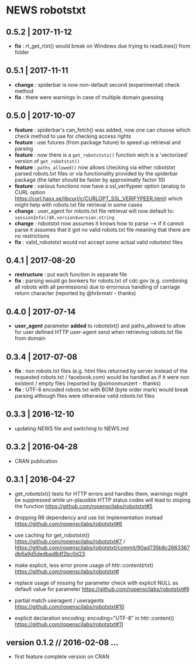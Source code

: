 NEWS robotstxt
==========================================================================


0.5.2 | 2017-11-12
--------------------------------------------------------------------------

- **fix** : rt_get_rtxt() would break on Windows due trying to readLines() from folder




0.5.1 | 2017-11-11
--------------------------------------------------------------------------

- **change** : spiderbar is now non-default second (experimental) check method
- **fix** : there were warnings in case of multiple domain guessing



0.5.0 | 2017-10-07
--------------------------------------------------------------------------

- **feature** : spiderbar's can_fetch() was added, now one can choose which check method to use for checking access rights 
- **feature** : use futures (from package future) to speed up retrieval and parsing
- **feature** : now there is a `get_robotstxts()` function wich is a 'vectorized' version of `get_robotstxt()`
- **feature** : `paths_allowed()` now allows checking via either robotstxt parsed robots.txt files or via functionality provided by the spiderbar package (the latter should be faster by approximatly factor 10)
- **feature** : various functions now have a ssl_verifypeer option (analog to CURL option https://curl.haxx.se/libcurl/c/CURLOPT_SSL_VERIFYPEER.html) which might help with robots.txt file retrieval in some cases
- **change** : user_agent for robots.txt file retrieval will now default to: `sessionInfo()$R.version$version.string` 
- **change** : robotstxt now assumes it knows how to parse --> if it cannot parse it assumes that it got no valid robots.txt file meaning that there are no restrictions
- **fix** : valid_robotstxt would not accept some actual valid robotstxt files



0.4.1 | 2017-08-20
--------------------------------------------------------------------------

- **restructure** : put each function in separate file
- **fix** : parsing would go bonkers for robots.txt of cdc.gov (e.g. combining all robots with all permissions) due to errornous handling of carriage return character (reported by @hrbrmstr - thanks)



0.4.0 | 2017-07-14
--------------------------------------------------------------------------

- **user_agent** parameter **added** to robotstxt() and paths_allowed to allow for user defined HTTP user-agent send when retrieving robots.txt file from domain



0.3.4 | 2017-07-08
--------------------------------------------------------------------------

- **fix** : non robots.txt files (e.g. html files returned by server instead of the requested robots.txt / facebook.com) would be handled as if it were non existent / empty files (reported by @simonmunzert - thanks)
- **fix** : UTF-8 encoded robots.txt with BOM (byte order mark) would break parsing although files were otherwise valid robots.txt files




0.3.3 | 2016-12-10
--------------------------------------------------------------------------

- updating NEWS file and switching to NEWS.md





0.3.2 | 2016-04-28 
--------------------------------------------------------------------------

- CRAN publication





0.3.1 | 2016-04-27 
--------------------------------------------------------------------------

- get_robotstxt() tests for HTTP errors and handles them, warnings might be suppressed while un-plausible HTTP status codes will lead to stoping the function https://github.com/ropenscilabs/robotstxt#5

- dropping R6 dependency and use list implementation instead https://github.com/ropenscilabs/robotstxt#6

- use caching for get_robotstxt() https://github.com/ropenscilabs/robotstxt#7 / https://github.com/ropenscilabs/robotstxt/commit/90ad735b8c2663367db6a9d5dedbad8df2bc0d23

- make explicit, less error prone usage of httr::content(rtxt) https://github.com/ropenscilabs/robotstxt#

- replace usage of missing for parameter check with explicit NULL as default value for parameter https://github.com/ropenscilabs/robotstxt#9

- partial match useragent / useragents https://github.com/ropenscilabs/robotstxt#10

- explicit declaration encoding: encoding="UTF-8" in httr::content() https://github.com/ropenscilabs/robotstxt#11





version 0.1.2 // 2016-02-08 ...
--------------------------------------------------------------------------

- first feature complete version on CRAN





